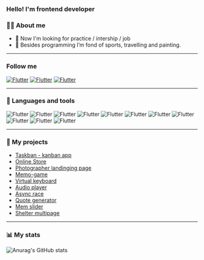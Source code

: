 ### Hello! I'm frontend developer

### 👨‍💻 About me
- 🔭 Now I'm looking for practice / intership / job
- 🥊 Besides programming I’m fond of sports, travelling and painting.


---
### Follow me
[![Flutter](https://img.shields.io/badge/-LinkedIn-0045CB?style=for-the-badge&logo=LinkedIn&&logoColor=0000000)](https://www.linkedin.com/in/lizaveta-petrova-4b1991220/)
[![Flutter](https://img.shields.io/badge/-telegram-027AE9?style=for-the-badge&logo=Telegram&&logoColor=0000000)](https://t.me/its_magellan)
[![Flutter](https://img.shields.io/badge/-gmail-EB1D00?style=for-the-badge&logo=Gmail&&logoColor=FFFFFF)](mailto:goldgalider@gmail.com)


---

### 🔧 Languages and tools
![Flutter](https://img.shields.io/badge/-javascript-000000?style=for-the-badge&logo=javascript&&logoColor=0000000)
![Flutter](https://img.shields.io/badge/-typescript-000000?style=for-the-badge&logo=typescript&&logoColor=0000000)
![Flutter](https://img.shields.io/badge/-react-000000?style=for-the-badge&logo=react&&logoColor=0000000)
![Flutter](https://img.shields.io/badge/-github-000000?style=for-the-badge&logo=github&&logoColor=0000000)
![Flutter](https://img.shields.io/badge/-wordpress-000000?style=for-the-badge&logo=wordpress&&logoColor=0000000)
![Flutter](https://img.shields.io/badge/-html5-000000?style=for-the-badge&logo=html5&&logoColor=0000000)
![Flutter](https://img.shields.io/badge/-css-000000?style=for-the-badge&logo=css3&&logoColor=0000000)
![Flutter](https://img.shields.io/badge/-sass-000000?style=for-the-badge&logo=Sass&&logoColor=0000000)
![Flutter](https://img.shields.io/badge/-figma-000000?style=for-the-badge&logo=figma&&logoColor=0000000)
![Flutter](https://img.shields.io/badge/-photoshop-000000?style=for-the-badge&logo=adobephotoshop&&logoColor=0000000)
![Flutter](https://img.shields.io/badge/-illustrator-000000?style=for-the-badge&logo=adobeillustrator&&logoColor=0000000)

---
### 🧩 My projects
- [Taskban - kanban app](https://team-taskban.netlify.app/)
- [Online Store](https://rolling-scopes-school.github.io/lizaveta01-JSFE2022Q1/online-store/index.html)
- [Photographer landinging page](https://rolling-scopes-school.github.io/lizaveta01-JSFEPRESCHOOL/portfolio/)
- [Memo-game](https://lizaveta01.github.io/memory-game/)
- [Virtual keyboard](https://lizaveta01.github.io/virtual-keyboard/src/)
- [Audio player](https://lizaveta01.github.io/Movie_App/)
- [Async race](https://rolling-scopes-school.github.io/lizaveta01-JSFE2022Q1/async-race/)
- [Quote generator](https://rolling-scopes-school.github.io/lizaveta01-JSFEPRESCHOOL/quotes/)
- [Mem slider](https://lizaveta01.github.io/cssMemSlider/cssMemSlider/)
- [Shelter multipage](https://rolling-scopes-school.github.io/lizaveta01-JSFE2022Q1/shelter/pages/main/)

---
### 📊 My stats
![Anurag's GitHub stats](https://github-readme-stats.vercel.app/api?username=Lizaveta01&theme=highcontrast&show_icons=true)
